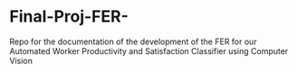 # Final-Proj-FER-
Repo for the documentation of the development of the FER for our Automated Worker Productivity and Satisfaction Classifier using Computer Vision
